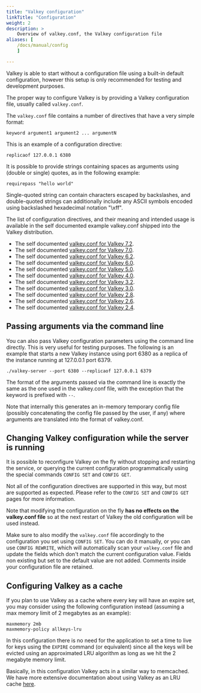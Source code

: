 ```yaml
---
title: "Valkey configuration"
linkTitle: "Configuration"
weight: 2
description: >
    Overview of valkey.conf, the Valkey configuration file
aliases: [
    /docs/manual/config
    ]

---
```


Valkey is able to start without a configuration file using a built-in default
configuration, however this setup is only recommended for testing and
development purposes.

The proper way to configure Valkey is by providing a Valkey configuration file,
usually called `valkey.conf`.

The `valkey.conf` file contains a number of directives that have a very simple
format:

    keyword argument1 argument2 ... argumentN

This is an example of a configuration directive:

    replicaof 127.0.0.1 6380

It is possible to provide strings containing spaces as arguments using
(double or single) quotes, as in the following example:

    requirepass "hello world"

Single-quoted string can contain characters escaped by backslashes, and
double-quoted strings can additionally include any ASCII symbols encoded using
backslashed hexadecimal notation "\\xff".

The list of configuration directives, and their meaning and intended usage
is available in the self documented example valkey.conf shipped into the
Valkey distribution.

* The self documented [valkey.conf for Valkey 7.2](https://raw.githubusercontent.com/valkey/valkey/7.2/valkey.conf).
* The self documented [valkey.conf for Valkey 7.0](https://raw.githubusercontent.com/valkey/valkey/7.0/valkey.conf).
* The self documented [valkey.conf for Valkey 6.2](https://raw.githubusercontent.com/valkey/valkey/6.2/valkey.conf).
* The self documented [valkey.conf for Valkey 6.0](https://raw.githubusercontent.com/valkey/valkey/6.0/valkey.conf).
* The self documented [valkey.conf for Valkey 5.0](https://raw.githubusercontent.com/valkey/valkey/5.0/valkey.conf).
* The self documented [valkey.conf for Valkey 4.0](https://raw.githubusercontent.com/valkey/valkey/4.0/valkey.conf).
* The self documented [valkey.conf for Valkey 3.2](https://raw.githubusercontent.com/valkey/valkey/3.2/valkey.conf).
* The self documented [valkey.conf for Valkey 3.0](https://raw.githubusercontent.com/valkey/valkey/3.0/valkey.conf).
* The self documented [valkey.conf for Valkey 2.8](https://raw.githubusercontent.com/valkey/valkey/2.8/valkey.conf).
* The self documented [valkey.conf for Valkey 2.6](https://raw.githubusercontent.com/valkey/valkey/2.6/valkey.conf).
* The self documented [valkey.conf for Valkey 2.4](https://raw.githubusercontent.com/valkey/valkey/2.4/valkey.conf).

Passing arguments via the command line
---

You can also pass Valkey configuration parameters
using the command line directly. This is very useful for testing purposes.
The following is an example that starts a new Valkey instance using port 6380
as a replica of the instance running at 127.0.0.1 port 6379.

    ./valkey-server --port 6380 --replicaof 127.0.0.1 6379

The format of the arguments passed via the command line is exactly the same
as the one used in the valkey.conf file, with the exception that the keyword
is prefixed with `--`.

Note that internally this generates an in-memory temporary config file
(possibly concatenating the config file passed by the user, if any) where
arguments are translated into the format of valkey.conf.

Changing Valkey configuration while the server is running
---

It is possible to reconfigure Valkey on the fly without stopping and restarting
the service, or querying the current configuration programmatically using the
special commands `CONFIG SET` and `CONFIG GET`.

Not all of the configuration directives are supported in this way, but most
are supported as expected.
Please refer to the `CONFIG SET` and `CONFIG GET` pages for more information.

Note that modifying the configuration on the fly **has no effects on the
valkey.conf file** so at the next restart of Valkey the old configuration will
be used instead.

Make sure to also modify the `valkey.conf` file accordingly to the configuration
you set using `CONFIG SET`.
You can do it manually, or you can use `CONFIG REWRITE`, which will automatically scan your `valkey.conf` file and update the fields which don't match the current configuration value.
Fields non existing but set to the default value are not added.
Comments inside your configuration file are retained.

Configuring Valkey as a cache
---

If you plan to use Valkey as a cache where every key will have an
expire set, you may consider using the following configuration instead
(assuming a max memory limit of 2 megabytes as an example):

    maxmemory 2mb
    maxmemory-policy allkeys-lru

In this configuration there is no need for the application to set a
time to live for keys using the `EXPIRE` command (or equivalent) since
all the keys will be evicted using an approximated LRU algorithm as long
as we hit the 2 megabyte memory limit.

Basically, in this configuration Valkey acts in a similar way to memcached.
We have more extensive documentation about using Valkey as an LRU cache [here](/topics/lru-cache).
